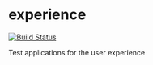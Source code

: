 experience
==========
[![Build Status](https://travis-ci.org/daneandersen/experience.png)](https://travis-ci.org/daneandersen/experience)

Test applications for the user experience
